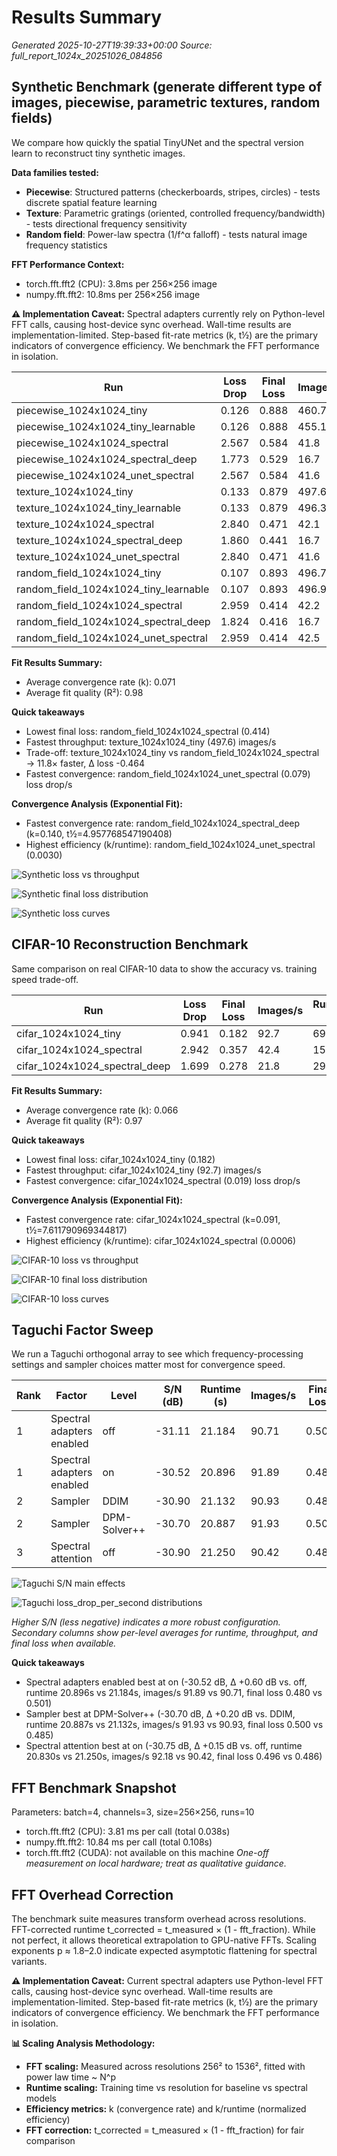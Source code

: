 # Results Summary

_Generated 2025-10-27T19:39:33+00:00_
_Source: full_report_1024x_20251026_084856_

## Synthetic Benchmark (generate different type of images, piecewise, parametric textures, random fields)
We compare how quickly the spatial TinyUNet and the spectral version learn to reconstruct tiny synthetic images. 

**Data families tested:**
- **Piecewise**: Structured patterns (checkerboards, stripes, circles) - tests discrete spatial feature learning
- **Texture**: Parametric gratings (oriented, controlled frequency/bandwidth) - tests directional frequency sensitivity
- **Random field**: Power-law spectra (1/f^α falloff) - tests natural image frequency statistics

**FFT Performance Context:**
- torch.fft.fft2 (CPU): 3.8ms per 256×256 image
- numpy.fft.fft2: 10.8ms per 256×256 image

**⚠️ Implementation Caveat:**
Spectral adapters currently rely on Python-level FFT calls, causing host-device sync overhead.
Wall-time results are implementation-limited. Step-based fit-rate metrics (k, t½) are the primary
indicators of convergence efficiency. We benchmark the FFT performance in isolation.

| Run | Loss Drop | Final Loss | Images/s | Runtime (s) | Fit k | Fit R² | t½ | FID |
| --- | --- | --- | --- | --- | --- | --- | --- | --- |
| piecewise_1024x1024_tiny | 0.126 | 0.888 | 460.7 | 3.5 | 0.000 | 0.94 | 96963.7 | – |
| piecewise_1024x1024_tiny_learnable | 0.126 | 0.888 | 455.1 | 3.5 | 0.000 | 0.94 | 96963.7 | – |
| piecewise_1024x1024_spectral | 2.567 | 0.584 | 41.8 | 38.2 | 0.104 | 1.00 | 6.7 | – |
| piecewise_1024x1024_spectral_deep | 1.773 | 0.529 | 16.7 | 95.8 | 0.126 | 0.99 | 5.5 | – |
| piecewise_1024x1024_unet_spectral | 2.567 | 0.584 | 41.6 | 38.4 | 0.104 | 1.00 | 6.7 | – |
| texture_1024x1024_tiny | 0.133 | 0.879 | 497.6 | 3.2 | 0.000 | 0.95 | 90937.8 | – |
| texture_1024x1024_tiny_learnable | 0.133 | 0.879 | 496.3 | 3.2 | 0.000 | 0.95 | 90937.8 | – |
| texture_1024x1024_spectral | 2.840 | 0.471 | 42.1 | 38.0 | 0.113 | 1.00 | 6.1 | – |
| texture_1024x1024_spectral_deep | 1.860 | 0.441 | 16.7 | 95.8 | 0.139 | 0.99 | 5.0 | – |
| texture_1024x1024_unet_spectral | 2.840 | 0.471 | 41.6 | 38.4 | 0.113 | 1.00 | 6.1 | – |
| random_field_1024x1024_tiny | 0.107 | 0.893 | 496.7 | 3.2 | 0.000 | 0.96 | 81313.5 | – |
| random_field_1024x1024_tiny_learnable | 0.107 | 0.893 | 496.9 | 3.2 | 0.000 | 0.96 | 81313.5 | – |
| random_field_1024x1024_spectral | 2.959 | 0.414 | 42.2 | 37.9 | 0.114 | 1.00 | 6.1 | – |
| random_field_1024x1024_spectral_deep | 1.824 | 0.416 | 16.7 | 95.6 | 0.140 | 0.99 | 5.0 | – |
| random_field_1024x1024_unet_spectral | 2.959 | 0.414 | 42.5 | 37.6 | 0.114 | 1.00 | 6.1 | – |

**Fit Results Summary:**
- Average convergence rate (k): 0.071
- Average fit quality (R²): 0.98


**Quick takeaways**
- Lowest final loss: random_field_1024x1024_spectral (0.414)
- Fastest throughput: texture_1024x1024_tiny (497.6) images/s
- Trade-off: texture_1024x1024_tiny vs random_field_1024x1024_spectral → 11.8× faster, Δ loss -0.464
- Fastest convergence: random_field_1024x1024_unet_spectral (0.079) loss drop/s

**Convergence Analysis (Exponential Fit):**
- Fastest convergence rate: random_field_1024x1024_spectral_deep (k=0.140, t½=4.957768547190408)
- Highest efficiency (k/runtime): random_field_1024x1024_unet_spectral (0.0030)

![Synthetic loss vs throughput](tradeoff_loss_vs_speed_synthetic.png)

![Synthetic final loss distribution](loss_final_distribution_synthetic.png)

![Synthetic loss curves](loss_curve_synthetic.png)

## CIFAR-10 Reconstruction Benchmark
Same comparison on real CIFAR-10 data to show the accuracy vs. training speed trade-off.

| Run | Loss Drop | Final Loss | Images/s | Runtime (s) | Fit k | Fit R² | t½ | FID |
| --- | --- | --- | --- | --- | --- | --- | --- | --- |
| cifar_1024x1024_tiny | 0.941 | 0.182 | 92.7 | 69.0 | 0.017 | 0.99 | 40.2 | – |
| cifar_1024x1024_spectral | 2.942 | 0.357 | 42.4 | 151.0 | 0.091 | 0.98 | 7.6 | – |
| cifar_1024x1024_spectral_deep | 1.699 | 0.278 | 21.8 | 294.1 | 0.090 | 0.94 | 7.7 | – |

**Fit Results Summary:**
- Average convergence rate (k): 0.066
- Average fit quality (R²): 0.97


**Quick takeaways**
- Lowest final loss: cifar_1024x1024_tiny (0.182)
- Fastest throughput: cifar_1024x1024_tiny (92.7) images/s
- Fastest convergence: cifar_1024x1024_spectral (0.019) loss drop/s

**Convergence Analysis (Exponential Fit):**
- Fastest convergence rate: cifar_1024x1024_spectral (k=0.091, t½=7.611790969344817)
- Highest efficiency (k/runtime): cifar_1024x1024_spectral (0.0006)

![CIFAR-10 loss vs throughput](tradeoff_loss_vs_speed_cifar.png)

![CIFAR-10 final loss distribution](loss_final_distribution_cifar.png)

![CIFAR-10 loss curves](loss_curve_cifar.png)

## Taguchi Factor Sweep
We run a Taguchi orthogonal array to see which frequency-processing settings and sampler choices matter most for convergence speed.

| Rank | Factor | Level | S/N (dB) | Runtime (s) | Images/s | Final Loss |
| --- | --- | --- | --- | --- | --- | --- |
| 1 | Spectral adapters enabled | off | -31.11 | 21.184 | 90.71 | 0.501 |
| 1 | Spectral adapters enabled | on | -30.52 | 20.896 | 91.89 | 0.480 |
| 2 | Sampler | DDIM | -30.90 | 21.132 | 90.93 | 0.485 |
| 2 | Sampler | DPM-Solver++ | -30.70 | 20.887 | 91.93 | 0.500 |
| 3 | Spectral attention | off | -30.90 | 21.250 | 90.42 | 0.486 |

![Taguchi S/N main effects](taguchi_snr.png)

![Taguchi loss_drop_per_second distributions](taguchi_loss_drop_per_second.png)

_Higher S/N (less negative) indicates a more robust configuration. Secondary columns show per-level averages for runtime, throughput, and final loss when available._

**Quick takeaways**
- Spectral adapters enabled best at on (-30.52 dB, Δ +0.60 dB vs. off, runtime 20.896s vs 21.184s, images/s 91.89 vs 90.71, final loss 0.480 vs 0.501)
- Sampler best at DPM-Solver++ (-30.70 dB, Δ +0.20 dB vs. DDIM, runtime 20.887s vs 21.132s, images/s 91.93 vs 90.93, final loss 0.500 vs 0.485)
- Spectral attention best at on (-30.75 dB, Δ +0.15 dB vs. off, runtime 20.830s vs 21.250s, images/s 92.18 vs 90.42, final loss 0.496 vs 0.486)

## FFT Benchmark Snapshot
Parameters: batch=4, channels=3, size=256×256, runs=10
- torch.fft.fft2 (CPU): 3.81 ms per call (total 0.038s)
- numpy.fft.fft2: 10.84 ms per call (total 0.108s)
- torch.fft.fft2 (CUDA): not available on this machine
_One-off measurement on local hardware; treat as qualitative guidance._

## FFT Overhead Correction
The benchmark suite measures transform overhead across resolutions.
FFT-corrected runtime t_corrected = t_measured × (1 - fft_fraction).
While not perfect, it allows theoretical extrapolation to GPU-native FFTs.
Scaling exponents p ≈ 1.8–2.0 indicate expected asymptotic flattening for spectral variants.

**⚠️ Implementation Caveat:**
Current spectral adapters use Python-level FFT calls, causing host-device sync overhead.
Wall-time results are implementation-limited. Step-based fit-rate metrics (k, t½) are the primary
indicators of convergence efficiency. We benchmark the FFT performance in isolation.

**📊 Scaling Analysis Methodology:**
- **FFT scaling:** Measured across resolutions 256² to 1536², fitted with power law time ~ N^p
- **Runtime scaling:** Training time vs resolution for baseline vs spectral models
- **Efficiency metrics:** k (convergence rate) and k/runtime (normalized efficiency)
- **FFT correction:** t_corrected = t_measured × (1 - fft_fraction) for fair comparison
